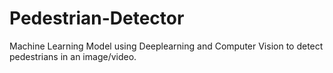 # Pedestrian-Detector
Machine Learning Model using Deeplearning and Computer Vision to detect pedestrians in an image/video.
